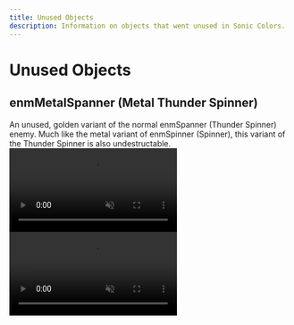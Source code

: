 ```yaml
---
title: Unused Objects
description: Information on objects that went unused in Sonic Colors.
---
```

# Unused Objects

## enmMetalSpanner (Metal Thunder Spinner)
An unused, golden variant of the normal enmSpanner (Thunder Spinner) enemy.
Much like the metal variant of enmSpinner (Spinner), this variant of the Thunder Spinner is also undestructable. 
<video autoplay loop muted defaultmuted playsinline>
  <source src="../assets/unused/enmMetalSpanner1.webm" type="video/webm">
</video>
<video autoplay loop muted defaultmuted playsinline>
  <source src="../assets/unused/enmMetalSpanner2.webm" type="video/webm">
</video>
